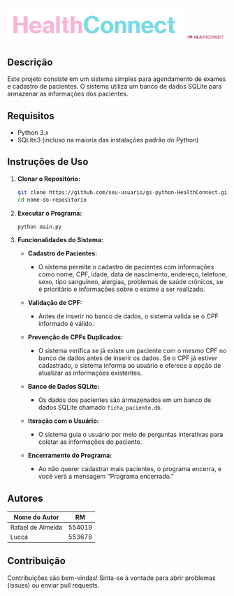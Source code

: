 

<img src="imagens/Captura de tela 2023-11-28 153145.jpg" alt="Logo da Minha Aplicação" width="400"/>

<img src="imagens/logoHealthConnect.jpg" alt="Logo da Minha Aplicação" width="100"/>

## Descrição
Este projeto consiste em um sistema simples para agendamento de exames e cadastro de pacientes. O sistema utiliza um banco de dados SQLite para armazenar as informações dos pacientes.

## Requisitos
- Python 3.x
- SQLite3 (incluso na maioria das instalações padrão do Python)


## Instruções de Uso

1. **Clonar o Repositório:**
    ```bash
    git clone https://github.com/seu-usuario/gs-python-HealthConnect.git
    cd nome-do-repositorio
    ```

2. **Executar o Programa:**
    ```bash
    python main.py
    ```

3. **Funcionalidades do Sistema:**
    - **Cadastro de Pacientes:**
        - O sistema permite o cadastro de pacientes com informações como nome, CPF, idade, data de nascimento, endereço, telefone, sexo, tipo sanguíneo, alergias, problemas de saúde crônicos, se é prioritário e informações sobre o exame a ser realizado.

    - **Validação de CPF:**
        - Antes de inserir no banco de dados, o sistema valida se o CPF informado é válido.

    - **Prevenção de CPFs Duplicados:**
        - O sistema verifica se já existe um paciente com o mesmo CPF no banco de dados antes de inserir os dados. Se o CPF já estiver cadastrado, o sistema informa ao usuário e oferece a opção de atualizar as informações existentes.

    - **Banco de Dados SQLite:**
        - Os dados dos pacientes são armazenados em um banco de dados SQLite chamado `ficha_paciente.db`.

    - **Iteração com o Usuário:**
        - O sistema guia o usuário por meio de perguntas interativas para coletar as informações do paciente.

    - **Encerramento do Programa:**
        - Ao não querer cadastrar mais pacientes, o programa encerra, e você verá a mensagem "Programa encerrado."


## Autores
| Nome do Autor | RM |
|---------------|--------|
| Rafael de Almeida    | 554019 |
| Lucca    | 553678 |

## Contribuição
Contribuições são bem-vindas! Sinta-se à vontade para abrir problemas (issues) ou enviar pull requests.

